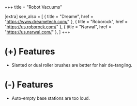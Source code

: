+++
title = "Robot Vacuums"

[extra]
see_also = [
    { title = "Dreame", href = "https://www.dreametech.com/" },
    { title = "Roborock", href = "https://us.roborock.com/" },
    { title = "Narwal", href = "https://us.narwal.com/" },
]
+++

# (+) Features
- Slanted or dual roller brushes are better for hair de-tangling.

# (-) Features
- Auto-empty base stations are too loud.